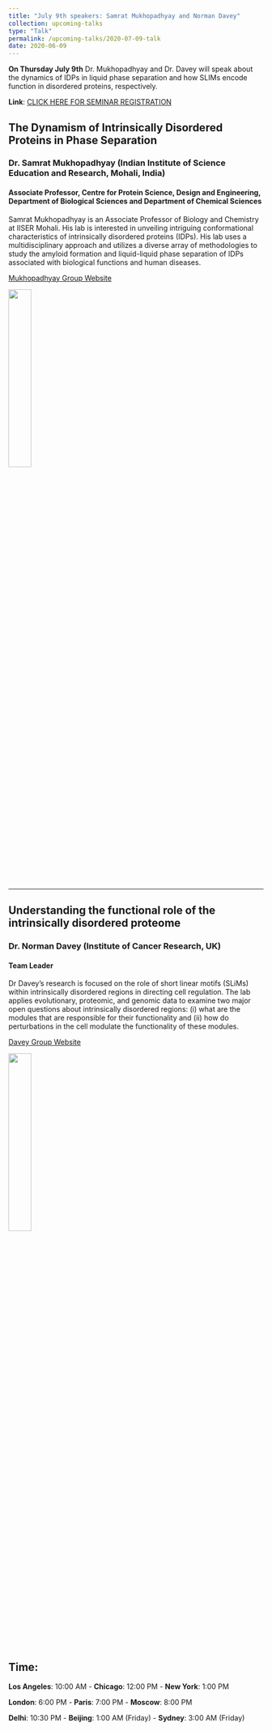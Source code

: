 ```yaml
---
title: "July 9th speakers: Samrat Mukhopadhyay and Norman Davey"
collection: upcoming-talks
type: "Talk"
permalink: /upcoming-talks/2020-07-09-talk
date: 2020-06-09
---
```


**On Thursday July 9th** Dr. Mukhopadhyay and Dr. Davey will speak about the dynamics of IDPs in liquid phase separation and how SLIMs encode function in disordered proteins, respectively.

**Link**: [CLICK HERE FOR SEMINAR REGISTRATION](https://wustl-hipaa.zoom.us/webinar/register/WN_Yxqk5QxZSa68o6OgA2FS-A)

## The Dynamism of Intrinsically Disordered Proteins in Phase Separation
### Dr. Samrat Mukhopadhyay (Indian Institute of Science Education and Research, Mohali, India)

#### Associate Professor, Centre for Protein Science, Design and Engineering, Department of Biological Sciences and Department of Chemical Sciences

Samrat Mukhopadhyay is an Associate Professor of Biology and Chemistry at IISER Mohali. His lab is interested in unveiling intriguing conformational characteristics of intrinsically disordered proteins (IDPs). His lab uses a multidisciplinary approach and utilizes a diverse array of methodologies to study the amyloid formation and liquid-liquid phase separation of IDPs associated with biological functions and human diseases. 

[Mukhopadhyay Group Website](https://www.iisermohali.ac.in/faculty/dcs/mukhopadhyay)

<img src="{{site.baseurl}}/images/speakers/2020/mukhopadhyay.jpg" width="30%">


---

## Understanding the functional role of the intrinsically disordered proteome
### Dr. Norman Davey (Institute of Cancer Research, UK)

#### Team Leader
Dr Davey’s research is focused on the role of short linear motifs (SLiMs) within intrinsically disordered regions in directing cell regulation. 
The lab applies evolutionary, proteomic, and genomic data to examine two major open questions about intrinsically disordered regions: (i) what are the modules that are responsible for their functionality and (ii) how do perturbations in the cell modulate the functionality of these modules.

[Davey Group Website](https://www.icr.ac.uk/our-research/researchers-and-teams/dr-norman-davey)

<img src="{{site.baseurl}}/images/speakers/2020/davey.jpg" width="30%">


## Time:
**Los Angeles**: 10:00 AM - **Chicago**: 12:00 PM  - **New York**: 1:00 PM 

**London**: 6:00 PM - **Paris**: 7:00 PM - **Moscow**: 8:00 PM 

**Delhi**: 10:30 PM - **Beijing**: 1:00 AM (Friday)  - **Sydney**: 3:00 AM (Friday)




